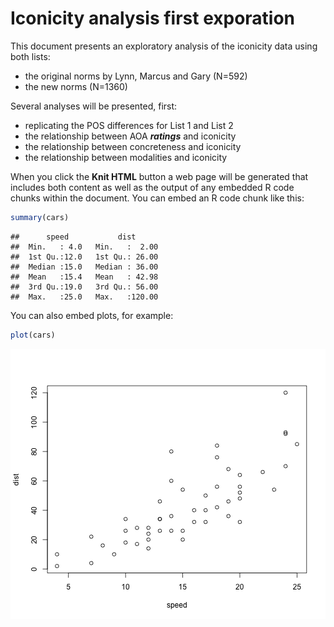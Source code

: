 Iconicity analysis first exporation
========================================================

This document presents an exploratory analysis of the iconicity data using both lists:

* the original norms by Lynn, Marcus and Gary (N=592)
* the new norms (N=1360)

Several analyses will be presented, first:

* replicating the POS differences for List 1 and List 2
* the relationship between AOA ***ratings*** and iconicity
* the relationship between concreteness and iconicity
* the relationship between modalities and iconicity




When you click the **Knit HTML** button a web page will be generated that includes both content as well as the output of any embedded R code chunks within the document. You can embed an R code chunk like this:


```r
summary(cars)
```

```
##      speed           dist       
##  Min.   : 4.0   Min.   :  2.00  
##  1st Qu.:12.0   1st Qu.: 26.00  
##  Median :15.0   Median : 36.00  
##  Mean   :15.4   Mean   : 42.98  
##  3rd Qu.:19.0   3rd Qu.: 56.00  
##  Max.   :25.0   Max.   :120.00
```

You can also embed plots, for example:


```r
plot(cars)
```

![plot of chunk unnamed-chunk-2](figure/unnamed-chunk-2-1.png) 


